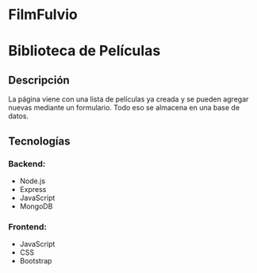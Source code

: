 # FilmFulvio
# Biblioteca de Películas

## Descripción
La página viene con una lista de películas ya creada y se pueden agregar nuevas mediante un formulario. Todo eso se almacena en una base de datos.

## Tecnologías
### Backend:
- Node.js
- Express
- JavaScript
- MongoDB

### Frontend:
- JavaScript
- CSS
- Bootstrap
